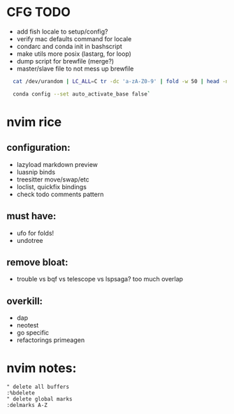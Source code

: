 # CFG TODO

- add fish locale to setup/config?
- verify mac defaults command for locale
- condarc and conda init in bashscript
- make utils more posix (lastarg, for loop)
- dump script for brewfile (merge?)
- master/slave file to not mess up brewfile
```bash
  cat /dev/urandom | LC_ALL=C tr -dc 'a-zA-Z0-9' | fold -w 50 | head -n 1

  conda config --set auto_activate_base false`
```

# nvim rice

## configuration:
- lazyload markdown preview 
- luasnip binds
- treesitter move/swap/etc
- loclist, quickfix bindings
- check todo comments pattern

## must have:
- ufo for folds!
- undotree

## remove bloat:
- trouble vs bqf vs telescope vs lspsaga? too much overlap

## overkill:
- dap
- neotest
- go specific
- refactorings primeagen

# nvim notes:
```vim
" delete all buffers
:%bdelete
" delete global marks
:delmarks A-Z 
```


